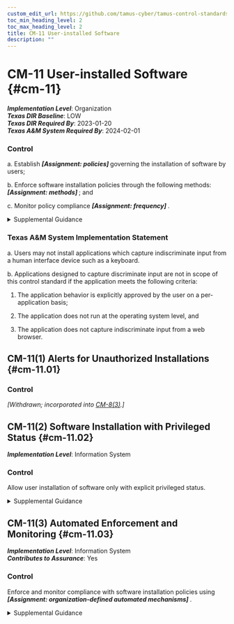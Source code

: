 ```yaml
---
custom_edit_url: https://github.com/tamus-cyber/tamus-control-standards/tree/main/content/tamus.edu/TAMUS_profile.xml
toc_min_heading_level: 2
toc_max_heading_level: 2
title: CM-11 User-installed Software
description: ""
---
```


# CM-11 User-installed Software {#cm-11}

_**Implementation Level**_: Organization\
_**Texas DIR Baseline**_: LOW\
_**Texas DIR Required By**_: 2023-01-20\
_**Texas A&M System Required By**_: 2024-02-01

### Control



a. Establish <strong title="cm-11_odp.01"> <em>[Assignment: policies]</em> </strong> governing the installation of software by users;

b. Enforce software installation policies through the following methods: <strong title="cm-11_odp.02"> <em>[Assignment: methods]</em> </strong> ; and

c. Monitor policy compliance <strong title="cm-11_odp.03"> <em>[Assignment: frequency]</em> </strong>.


<details><summary>Supplemental Guidance</summary>If provided the necessary privileges, users can install software in organizational systems. To maintain control over the software installed, organizations identify permitted and prohibited actions regarding software installation. Permitted software installations include updates and security patches to existing software and downloading new applications from organization-approved "app stores." Prohibited software installations include software with unknown or suspect pedigrees or software that organizations consider potentially malicious. Policies selected for governing user-installed software are organization-developed or provided by some external entity. Policy enforcement methods can include procedural methods and automated methods.</details>

### Texas A&M System Implementation Statement



a. Users may not install applications which capture indiscriminate input from a human interface device such as a keyboard.

b. Applications designed to capture discriminate input are not in scope of this control standard if the application meets the following criteria:

1. The application behavior is explicitly approved by the user on a per-application basis;

2. The application does not run at the operating system level, and

3. The application does not capture indiscriminate input from a web browser.



## CM-11(1) Alerts for Unauthorized Installations {#cm-11.01}

### Control

<em>[Withdrawn; incorporated into [CM-8(3)](/catalog/cm/cm-08#cm-08.03).]</em>



## CM-11(2) Software Installation with Privileged Status {#cm-11.02}

_**Implementation Level**_: Information System

### Control

Allow user installation of software only with explicit privileged status.


<details><summary>Supplemental Guidance</summary>Privileged status can be obtained, for example, by serving in the role of system administrator.</details>


## CM-11(3) Automated Enforcement and Monitoring {#cm-11.03}

_**Implementation Level**_: Information System\
_**Contributes to Assurance**_: Yes

### Control

Enforce and monitor compliance with software installation policies using <strong title="cm-11.3_prm_1"> <em>[Assignment: organization-defined automated mechanisms]</em> </strong>.


<details><summary>Supplemental Guidance</summary>Organizations enforce and monitor compliance with software installation policies using automated mechanisms to more quickly detect and respond to unauthorized software installation which can be an indicator of an internal or external hostile attack.</details>
